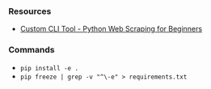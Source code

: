 ### Resources

- [Custom CLI Tool - Python Web Scraping for Beginners](https://www.youtube.com/watch?v=HiGJzNdvzz4&list=WL&index=88)

### Commands

- `pip install -e .`
- `pip freeze | grep -v "^\-e" > requirements.txt`
